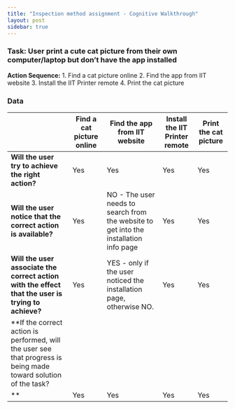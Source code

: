 ```yaml
---
title: "Inspection method assignment - Cognitive Walkthrough"
layout: post
sidebar: true
---
```


### Task: User print a cute cat picture from their own computer/laptop but  don’t have the app installed

**Action Sequence:**
    1. Find a cat picture online
    2. Find the app from IIT website
    3. Install the IIT Printer remote
    4. Print the cat picture

### Data

|            | **Find a cat picture online** | **Find the app from IIT website** | **Install the IIT Printer remote** | **Print the cat picture** |
|------------|------------------|-------------------|-------------------------|-----------------|
| **Will the user try to achieve the right action?** | Yes              | Yes               | Yes                     | Yes             |
| **Will the user notice that the correct action is available?** | Yes              | NO - The user needs to search from the website to get into the installation info page              | Yes                     | Yes             |
| **Will the user associate the correct action with the effect that the user is trying to achieve?** | Yes              | YES - only if the user noticed the installation page, otherwise NO.               | Yes                     | Yes             |
| **If the correct action is performed, will the user see that progress is being made toward solution of the task?
** | Yes              | Yes               | Yes                     | Yes             |



